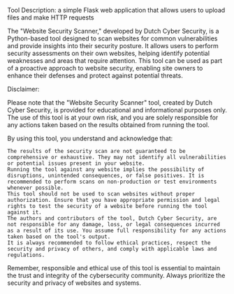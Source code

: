 Tool Description: a simple Flask web application that allows users to upload files and make HTTP requests

The "Website Security Scanner," developed by Dutch Cyber Security, is a Python-based tool designed to scan websites for common vulnerabilities and provide insights into their security posture. It allows users to perform security assessments on their own websites, helping identify potential weaknesses and areas that require attention. This tool can be used as part of a proactive approach to website security, enabling site owners to enhance their defenses and protect against potential threats.

Disclaimer:

Please note that the "Website Security Scanner" tool, created by Dutch Cyber Security, is provided for educational and informational purposes only. The use of this tool is at your own risk, and you are solely responsible for any actions taken based on the results obtained from running the tool.

By using this tool, you understand and acknowledge that:

    The results of the security scan are not guaranteed to be comprehensive or exhaustive. They may not identify all vulnerabilities or potential issues present in your website.
    Running the tool against any website implies the possibility of disruptions, unintended consequences, or false positives. It is recommended to perform scans on non-production or test environments whenever possible.
    This tool should not be used to scan websites without proper authorization. Ensure that you have appropriate permission and legal rights to test the security of a website before running the tool against it.
    The authors and contributors of the tool, Dutch Cyber Security, are not responsible for any damage, loss, or legal consequences incurred as a result of its use. You assume full responsibility for any actions taken based on the tool's output.
    It is always recommended to follow ethical practices, respect the security and privacy of others, and comply with applicable laws and regulations.

Remember, responsible and ethical use of this tool is essential to maintain the trust and integrity of the cybersecurity community. Always prioritize the security and privacy of websites and systems.
